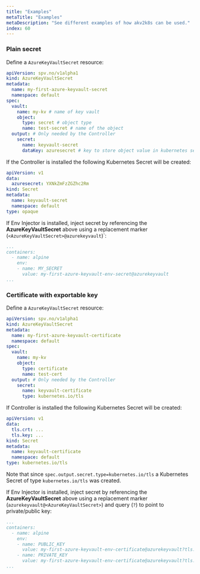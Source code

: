```yaml
---
title: "Examples"
metaTitle: "Examples"
metaDescription: "See different examples of how akv2k8s can be used."
index: 60
---
```


### Plain secret

Define a `AzureKeyVaultSecret` resource:

```yaml 
apiVersion: spv.no/v1alpha1
kind: AzureKeyVaultSecret
metadata:
  name: my-first-azure-keyvault-secret
  namespace: default
spec:
  vault:
    name: my-kv # name of key vault
    object:
      type: secret # object type
      name: test-secret # name of the object
  output: # Only needed by the Controller
    secret:
      name: keyvault-secret
      dataKey: azuresecret # key to store object value in kubernetes secret
```

If the Controller is installed the following Kubernetes Secret will be created:

```yaml
apiVersion: v1
data:
  azuresecret: YXNkZmFzZGZhc2Rm
kind: Secret
metadata:
  name: keyvault-secret
  namespace: default
type: opaque
```

If Env Injector is installed, inject secret by referencing the **AzureKeyVaultSecret** above using a replacement marker (`<AzureKeyVaultSecret>@azurekeyvault`)`:

```yaml
...
containers:
  - name: alpine
    env:
    - name: MY_SECRET
      value: my-first-azure-keyvault-env-secret@azurekeyvault
...
```

### Certificate with exportable key

Define a `AzureKeyVaultSecret` resource:

```yaml
apiVersion: spv.no/v1alpha1
kind: AzureKeyVaultSecret
metadata:
  name: my-first-azure-keyvault-certificate
  namespace: default
spec:
  vault:
    name: my-kv
    object:
      type: certificate
      name: test-cert
  output: # Only needed by the Controller
    secret:
      name: keyvault-certificate
      type: kubernetes.io/tls
```

If Controller is installed the following Kubernetes Secret will be created:

```yaml
apiVersion: v1
data:
  tls.crt: ...
  tls.key: ...
kind: Secret
metadata:
  name: keyvault-certificate
  namespace: default
type: kubernetes.io/tls
```

Note that since `spec.output.secret.type=kubernetes.io/tls` a Kubernetes Secret of type `kubernetes.io/tls` was created.

If Env Injector is installed, inject secret by referencing the **AzureKeyVaultSecret** above using a replacement marker (`azurekeyvault@<AzureKeyVaultSecret>`) and query (`?`) to point to private/public key:

```yaml
...
containers:
  - name: alpine
    env:
    - name: PUBLIC_KEY
      value: my-first-azure-keyvault-env-certificate@azurekeyvault?tls.crt
    - name: PRIVATE_KEY
      value: my-first-azure-keyvault-env-certificate@azurekeyvault?tls.key
...
```
